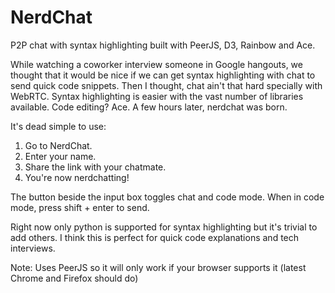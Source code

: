 NerdChat
========

P2P chat with syntax highlighting built with PeerJS, D3, Rainbow and Ace.

While watching a coworker interview someone in Google hangouts, we thought that it would be nice if
we can get syntax highlighting with chat to send quick code snippets. Then I thought, chat ain't that
hard specially with WebRTC. Syntax highlighting is easier with the vast number of libraries available.
Code editing? Ace. A few hours later, nerdchat was born.

It's dead simple to use:

1. Go to NerdChat.
2. Enter your name.
3. Share the link with your chatmate.
4. You're now nerdchatting!

The button beside the input box toggles chat and code mode. When in code mode, press shift + enter to send.

Right now only python is supported for syntax highlighting but it's trivial to add others.
I think this is perfect for quick code explanations and tech interviews.

Note: Uses PeerJS so it will only work if your browser supports it (latest Chrome and Firefox should do)
